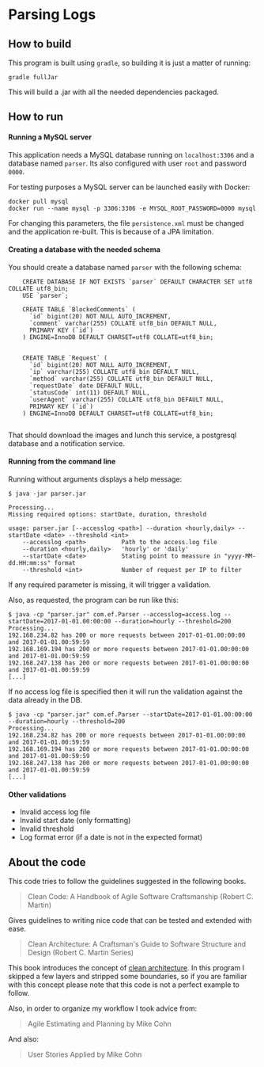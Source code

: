# Parsing Logs



## How to build

This program is built using `gradle`, so building it is just a matter of running:

```
gradle fullJar

```

This will build a .jar with all the needed dependencies packaged.

## How to run

#### Running a MySQL server

This application needs a MySQL database running on `localhost:3306` and a database named `parser`. 
Its also configured with user `root` and password `0000`. 

For testing purposes a MySQL server can be launched easily with Docker:

```
docker pull mysql
docker run --name mysql -p 3306:3306 -e MYSQL_ROOT_PASSWORD=0000 mysql
```

For changing this parameters, the file `persistence.xml` must be changed and the application re-built. This is because of a JPA limitation.

#### Creating a database with the needed schema

You should create a database named `parser` with the following schema:

```
	CREATE DATABASE IF NOT EXISTS `parser` DEFAULT CHARACTER SET utf8 COLLATE utf8_bin;
	USE `parser`;

	CREATE TABLE `BlockedComments` (
	  `id` bigint(20) NOT NULL AUTO_INCREMENT,
	  `comment` varchar(255) COLLATE utf8_bin DEFAULT NULL,
	  PRIMARY KEY (`id`)
	) ENGINE=InnoDB DEFAULT CHARSET=utf8 COLLATE=utf8_bin;
	
	
	CREATE TABLE `Request` (
	  `id` bigint(20) NOT NULL AUTO_INCREMENT,
	  `ip` varchar(255) COLLATE utf8_bin DEFAULT NULL,
	  `method` varchar(255) COLLATE utf8_bin DEFAULT NULL,
	  `requestDate` date DEFAULT NULL,
	  `statusCode` int(11) DEFAULT NULL,
	  `userAgent` varchar(255) COLLATE utf8_bin DEFAULT NULL,
	  PRIMARY KEY (`id`)
	) ENGINE=InnoDB DEFAULT CHARSET=utf8 COLLATE=utf8_bin;
	
```

 

That should download the images and lunch this service, a postgresql database and a notification service.

#### Running from the command line

Running without arguments displays a help message:

```
$ java -jar parser.jar 

Processing...
Missing required options: startDate, duration, threshold

usage: parser.jar [--accesslog <path>] --duration <hourly,daily> --startDate <date> --threshold <int>
    --accesslog <path>          Path to the access.log file
    --duration <hourly,daily>   'hourly' or 'daily'
    --startDate <date>          Stating point to meassure in "yyyy-MM-dd.HH:mm:ss" format
    --threshold <int>           Number of request per IP to filter

```

If any required parameter is missing, it will trigger a validation.

Also, as requested, the program can be run like this:

```
$ java -cp "parser.jar" com.ef.Parser --accesslog=access.log --startDate=2017-01-01.00:00:00 --duration=hourly --threshold=200
Processing...
192.168.234.82 has 200 or more requests between 2017-01-01.00:00:00 and 2017-01-01.00:59:59
192.168.169.194 has 200 or more requests between 2017-01-01.00:00:00 and 2017-01-01.00:59:59
192.168.247.138 has 200 or more requests between 2017-01-01.00:00:00 and 2017-01-01.00:59:59
[...]

```

If no access log file is specified then it will run the validation against the data already in the DB.

```
$ java -cp "parser.jar" com.ef.Parser --startDate=2017-01-01.00:00:00 --duration=hourly --threshold=200
Processing...
192.168.234.82 has 200 or more requests between 2017-01-01.00:00:00 and 2017-01-01.00:59:59
192.168.169.194 has 200 or more requests between 2017-01-01.00:00:00 and 2017-01-01.00:59:59
192.168.247.138 has 200 or more requests between 2017-01-01.00:00:00 and 2017-01-01.00:59:59
[...]

```

#### Other validations

 - Invalid access log file
 - Invalid start date (only formatting)
 - Invalid threshold 
 - Log format error (if a date is not in the expected format)

## About the code

This code tries to follow the guidelines suggested in the following books.

> Clean Code: A Handbook of Agile Software Craftsmanship (Robert C. Martin)

Gives guidelines to writing nice code that can be tested and extended with ease.

> Clean Architecture: A Craftsman's Guide to Software Structure and Design (Robert C. Martin Series)

This book introduces the concept of [clean architecture](https://8thlight.com/blog/uncle-bob/2012/08/13/the-clean-architecture.html).
In this program I skipped a few layers and stripped some boundaries, so if you are familiar with this concept please note that
this code is not a perfect example to follow.

Also, in order to organize my workflow I took advice from:

> Agile Estimating and Planning by Mike Cohn

And also:

> User Stories Applied by Mike Cohn

